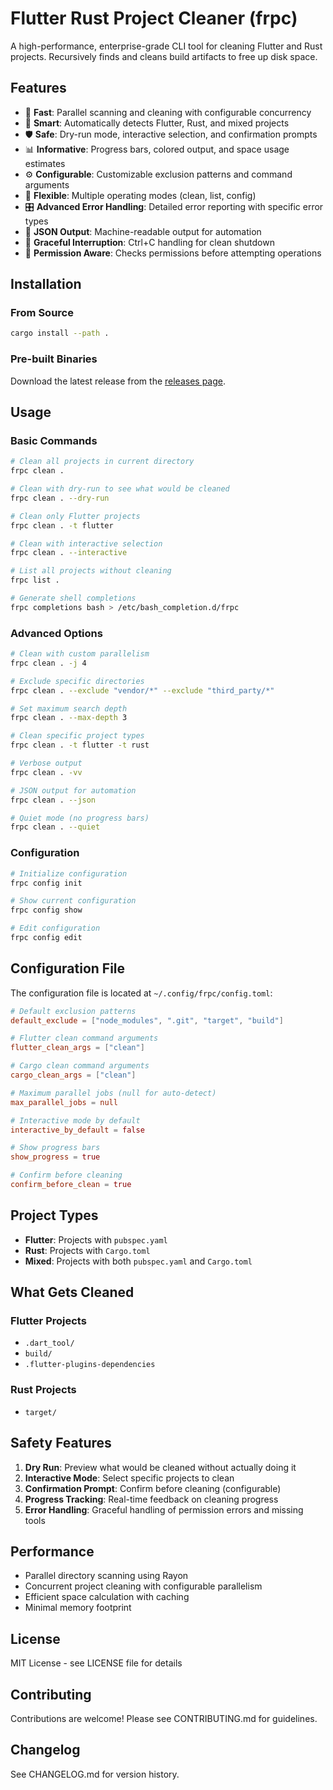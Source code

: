 # Flutter Rust Project Cleaner (frpc)

A high-performance, enterprise-grade CLI tool for cleaning Flutter and Rust projects. Recursively finds and cleans build artifacts to free up disk space.

## Features

- 🚀 **Fast**: Parallel scanning and cleaning with configurable concurrency
- 🎯 **Smart**: Automatically detects Flutter, Rust, and mixed projects
- 🛡️ **Safe**: Dry-run mode, interactive selection, and confirmation prompts
- 📊 **Informative**: Progress bars, colored output, and space usage estimates
- ⚙️ **Configurable**: Customizable exclusion patterns and command arguments
- 🔄 **Flexible**: Multiple operating modes (clean, list, config)
- 🎛️ **Advanced Error Handling**: Detailed error reporting with specific error types
- 📄 **JSON Output**: Machine-readable output for automation
- 🚦 **Graceful Interruption**: Ctrl+C handling for clean shutdown
- 🔐 **Permission Aware**: Checks permissions before attempting operations

## Installation

### From Source

```bash
cargo install --path .
```

### Pre-built Binaries

Download the latest release from the [releases page](https://github.com/yourname/flutter_rust_project_cleaner/releases).

## Usage

### Basic Commands

```bash
# Clean all projects in current directory
frpc clean .

# Clean with dry-run to see what would be cleaned
frpc clean . --dry-run

# Clean only Flutter projects
frpc clean . -t flutter

# Clean with interactive selection
frpc clean . --interactive

# List all projects without cleaning
frpc list .

# Generate shell completions
frpc completions bash > /etc/bash_completion.d/frpc
```

### Advanced Options

```bash
# Clean with custom parallelism
frpc clean . -j 4

# Exclude specific directories
frpc clean . --exclude "vendor/*" --exclude "third_party/*"

# Set maximum search depth
frpc clean . --max-depth 3

# Clean specific project types
frpc clean . -t flutter -t rust

# Verbose output
frpc clean . -vv

# JSON output for automation
frpc clean . --json

# Quiet mode (no progress bars)
frpc clean . --quiet
```

### Configuration

```bash
# Initialize configuration
frpc config init

# Show current configuration
frpc config show

# Edit configuration
frpc config edit
```

## Configuration File

The configuration file is located at `~/.config/frpc/config.toml`:

```toml
# Default exclusion patterns
default_exclude = ["node_modules", ".git", "target", "build"]

# Flutter clean command arguments
flutter_clean_args = ["clean"]

# Cargo clean command arguments
cargo_clean_args = ["clean"]

# Maximum parallel jobs (null for auto-detect)
max_parallel_jobs = null

# Interactive mode by default
interactive_by_default = false

# Show progress bars
show_progress = true

# Confirm before cleaning
confirm_before_clean = true
```

## Project Types

- **Flutter**: Projects with `pubspec.yaml`
- **Rust**: Projects with `Cargo.toml`
- **Mixed**: Projects with both `pubspec.yaml` and `Cargo.toml`

## What Gets Cleaned

### Flutter Projects
- `.dart_tool/`
- `build/`
- `.flutter-plugins-dependencies`

### Rust Projects
- `target/`

## Safety Features

1. **Dry Run**: Preview what would be cleaned without actually doing it
2. **Interactive Mode**: Select specific projects to clean
3. **Confirmation Prompt**: Confirm before cleaning (configurable)
4. **Progress Tracking**: Real-time feedback on cleaning progress
5. **Error Handling**: Graceful handling of permission errors and missing tools

## Performance

- Parallel directory scanning using Rayon
- Concurrent project cleaning with configurable parallelism
- Efficient space calculation with caching
- Minimal memory footprint

## License

MIT License - see LICENSE file for details

## Contributing

Contributions are welcome! Please see CONTRIBUTING.md for guidelines.

## Changelog

See CHANGELOG.md for version history.